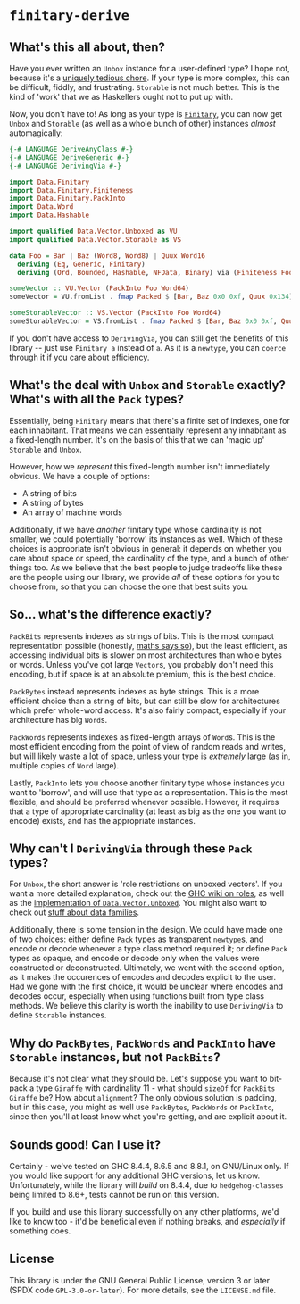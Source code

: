 # ``finitary-derive``

## What's this all about, then?

Have you ever written an ``Unbox`` instance for a user-defined type? I hope not,
because it's a [uniquely tedious chore][1]. If your type is more complex, this
can be difficult, fiddly, and frustrating. ``Storable`` is not much better. This
is the kind of 'work' that we as Haskellers ought not to put up with.

Now, you don't have to! As long as your type is [``Finitary``][2], you can now
get ``Unbox`` and ``Storable`` (as well as a whole bunch of other) instances 
_almost_ automagically:

```haskell
{-# LANGUAGE DeriveAnyClass #-}
{-# LANGUAGE DeriveGeneric #-}
{-# LANGUAGE DerivingVia #-}

import Data.Finitary
import Data.Finitary.Finiteness
import Data.Finitary.PackInto
import Data.Word
import Data.Hashable

import qualified Data.Vector.Unboxed as VU
import qualified Data.Vector.Storable as VS

data Foo = Bar | Baz (Word8, Word8) | Quux Word16
  deriving (Eq, Generic, Finitary)
  deriving (Ord, Bounded, Hashable, NFData, Binary) via (Finiteness Foo)

someVector :: VU.Vector (PackInto Foo Word64)
someVector = VU.fromList . fmap Packed $ [Bar, Baz 0x0 0xf, Quux 0x134]

someStorableVector :: VS.Vector (PackInto Foo Word64)
someStorableVector = VS.fromList . fmap Packed $ [Bar, Baz 0x0 0xf, Quux 0x134]
```

If you don't have access to ``DerivingVia``, you can still get the benefits of
this library -- just use ``Finitary a`` instead of ``a``. As it is a ``newtype``, 
you can ``coerce`` through it if you care about efficiency.

## What's the deal with ``Unbox`` and ``Storable`` exactly? What's with all the ``Pack`` types?

Essentially, being ``Finitary`` means that there's a finite set of indexes, one
for each inhabitant. That means we can essentially represent any inhabitant as a
fixed-length number. It's on the basis of this that we can 'magic up'
``Storable`` and ``Unbox``.

However, how we _represent_ this fixed-length number isn't immediately obvious.
We have a couple of options:

- A string of bits
- A string of bytes
- An array of machine words

Additionally, if we have _another_ finitary type whose cardinality is not
smaller, we could potentially 'borrow' its instances as well. Which of these
choices is appropriate isn't obvious in general: it depends on whether you care
about space or speed, the cardinality of the type, and a bunch of other things
too. As we believe that the best people to judge tradeoffs like these are the
people using our library, we provide _all_ of these options for you to choose
from, so that you can choose the one that best suits you.

## So... what's the difference exactly?

``PackBits`` represents indexes as strings of bits. This is the most compact
representation possible (honestly, [maths says so][6]), but the least efficient, 
as accessing individual bits is slower on most architectures than whole bytes or words.
Unless you've got large ``Vector``s, you probably don't need this encoding, but
if space is at an absolute premium, this is the best choice. 

``PackBytes`` instead represents indexes as byte strings. This is a more
efficient choice than a string of bits, but can still be slow for architectures
which prefer whole-word access. It's also fairly compact, especially if your
architecture has big ``Word``s.

``PackWords`` represents indexes as fixed-length arrays of ``Word``s. This is
the most efficient encoding from the point of view of random reads and writes,
but will likely waste a lot of space, unless your type is _extremely_ large (as
in, multiple copies of ``Word`` large).  

Lastly, ``PackInto`` lets you choose another finitary type whose instances you
want to 'borrow', and will use that type as a representation. This is the most
flexible, and should be preferred whenever possible. However, it requires that a
type of appropriate cardinality (at least as big as the one you want to encode)
exists, and has the appropriate instances. 

## Why can't I ``DerivingVia`` through these ``Pack`` types?

For ``Unbox``, the short answer is 'role restrictions on unboxed vectors'. If
you want a more detailed explanation, check out the [GHC wiki on roles][3], as
well as the [implementation of ``Data.Vector.Unboxed``][4]. You might also want
to check out [stuff about data families][5]. 

Additionally, there is some tension in the design. We could have made one of two
choices: either define ``Pack`` types as transparent ``newtype``s, and encode or
decode whenever a type class method required it; or define ``Pack`` types as
opaque, and encode or decode only when the values were constructed or
deconstructed. Ultimately, we went with the second option, as it makes the
occurences of encodes and decodes explicit to the user. Had we gone with the
first choice, it would be unclear where encodes and decodes occur, especially
when using functions built from type class methods. We believe this clarity is
worth the inability to use ``DerivingVia`` to define ``Storable`` instances.

## Why do ``PackBytes``, ``PackWords`` and ``PackInto`` have ``Storable`` instances, but not ``PackBits``?

Because it's not clear what they should be. Let's suppose you want to bit-pack a
type ``Giraffe`` with cardinality 11 - what should ``sizeOf`` for ``PackBits
Giraffe`` be? How about ``alignment``? The only obvious solution is padding, but
in this case, you might as well use ``PackBytes``, ``PackWords`` or
``PackInto``, since then you'll at least know what you're getting, and are
explicit about it.

## Sounds good! Can I use it?

Certainly - we've tested on GHC 8.4.4, 8.6.5 and 8.8.1, on GNU/Linux only. If
you would like support for any additional GHC versions, let us know.
Unfortunately, while the library will _build_ on 8.4.4, due to
``hedgehog-classes`` being limited to 8.6+, tests cannot be run on this version.

If you build and use this library successfully on any other platforms, we'd like
to know too - it'd be beneficial even if nothing breaks, and _especially_ if
something does.

## License

This library is under the GNU General Public License, version 3 or later (SPDX
code ``GPL-3.0-or-later``). For more details, see the ``LICENSE.md`` file.

[1]: http://hackage.haskell.org/package/vector-0.12.0.3/docs/Data-Vector-Unboxed.html
[2]: https://hackage.haskell.org/package/finitary-1.0.0.1/docs/Data-Finitary.html#t:Finitary
[3]: https://gitlab.haskell.org/ghc/ghc/wikis/roles
[4]: http://hackage.haskell.org/package/vector-0.12.0.3/docs/src/Data.Vector.Unboxed.Base.html
[5]: https://wiki.haskell.org/GHC/Type_families
[6]: https://en.wikipedia.org/wiki/Kraft%E2%80%93McMillan_inequality
